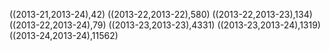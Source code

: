 ((2013-21,2013-24),42)
((2013-22,2013-22),580)
((2013-22,2013-23),134)
((2013-22,2013-24),79)
((2013-23,2013-23),4331)
((2013-23,2013-24),1319)
((2013-24,2013-24),11562)
